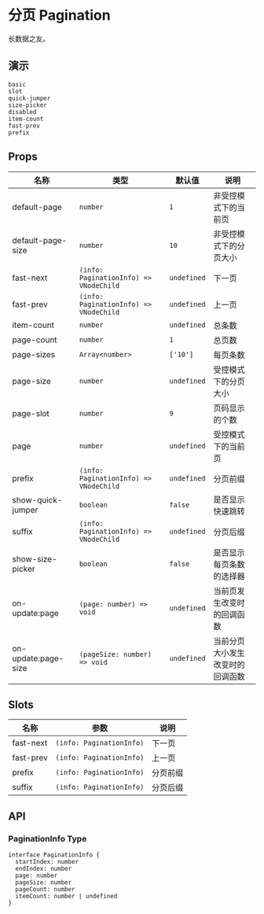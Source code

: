 # 分页 Pagination

<!--single-column-->

长数据之友。

## 演示

```demo
basic
slot
quick-jumper
size-picker
disabled
item-count
fast-prev
prefix
```

## Props

| 名称 | 类型 | 默认值 | 说明 |
| --- | --- | --- | --- |
| default-page | `number` | `1` | 非受控模式下的当前页 |
| default-page-size | `number` | `10` | 非受控模式下的分页大小 |
| fast-next | `(info: PaginationInfo) => VNodeChild` | `undefined` | 下一页 |
| fast-prev | `(info: PaginationInfo) => VNodeChild` | `undefined` | 上一页 |
| item-count | `number` | `undefined` | 总条数 |
| page-count | `number` | `1` | 总页数 |
| page-sizes | `Array<number>` | `['10']` | 每页条数 |
| page-size | `number` | `undefined` | 受控模式下的分页大小 |
| page-slot | `number` | `9` | 页码显示的个数 |
| page | `number` | `undefined` | 受控模式下的当前页 |
| prefix | `(info: PaginationInfo) => VNodeChild` | `undefined` | 分页前缀 |
| show-quick-jumper | `boolean` | `false` | 是否显示快速跳转 |
| suffix | `(info: PaginationInfo) => VNodeChild` | `undefined` | 分页后缀 |
| show-size-picker | `boolean` | `false` | 是否显示每页条数的选择器 |
| on-update:page | `(page: number) => void` | `undefined` | 当前页发生改变时的回调函数 |
| on-update:page-size | `(pageSize: number) => void` | `undefined` | 当前分页大小发生改变时的回调函数 |

## Slots

| 名称      | 参数                     | 说明     |
| --------- | ------------------------ | -------- |
| fast-next | `(info: PaginationInfo)` | 下一页   |
| fast-prev | `(info: PaginationInfo)` | 上一页   |
| prefix    | `(info: PaginationInfo)` | 分页前缀 |
| suffix    | `(info: PaginationInfo)` | 分页后缀 |

## API

### PaginationInfo Type

```__ts
interface PaginationInfo {
  startIndex: number
  endIndex: number
  page: number
  pageSize: number
  pageCount: number
  itemCount: number | undefined
}
```
